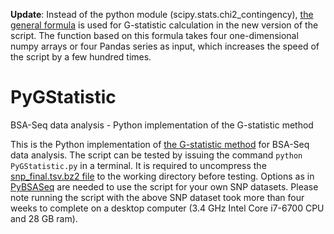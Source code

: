 
__Update__: Instead of the python module (scipy.stats.chi2_contingency), [the general formula](https://en.wikipedia.org/wiki/G-test) is used for G-statistic calculation in the new version of the script. The function based on this formula takes four one-dimensional numpy arrays or four Pandas series as input, which increases the speed of the script by a few hundred times.

# PyGStatistic
BSA-Seq data analysis - Python implementation of the G-statistic method

This is the Python implementation of [the G-statistic method](https://journals.plos.org/ploscompbiol/article?id=10.1371/journal.pcbi.1002255) for BSA-Seq data analysis. The script can be tested by issuing the command `python PyGStatistic.py` in a terminal. It is required to uncompress the [snp_final.tsv.bz2 file](https://github.com/dblhlx/PyBSASeq/blob/master/snp_final.tsv.bz2) to the working directory before testing. Options as in [PyBSASeq](https://github.com/dblhlx/PyBSASeq) are needed to use the script for your own SNP datasets. Please note running the script with the above SNP dataset took more than four weeks to complete on a desktop computer (3.4 GHz Intel Core i7-6700 CPU and 28 GB ram).
